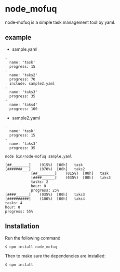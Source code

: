 node_mofuq
==============

node-mofuq is a simple task management tool by yaml.

example
----

+ sample.yaml

```
- 
  name: 'task'
  progress: 15
- 
  name: 'taks2'
  progress: 70
  include: sample2.yaml
- 
  name: 'taks3'
  progress: 35
- 
  name: 'taks4'
  progress: 100
```

+ sample2.yaml

```
- 
  name: 'task'
  progress: 15
- 
  name: 'taks3'
  progress: 35
```


```
node bin/node-mofuq sample.yaml
```

```
[##________]    (015%)  [00h]   task
[#######___]    (070%)  [00h]   taks2
            [##________]    (015%)  [00h]   task
            [####______]    (035%)  [00h]   taks3
            tasks: 2
            hour: 0
            progress: 25%
[####______]    (035%)  [00h]   taks3
[##########]    (100%)  [00h]   taks4
tasks: 4
hour: 0
progress: 55%
```

## Installation

Run the following command

    $ npm install node_mofuq

Then to make sure the dependencies are installed:

    $ npm install

